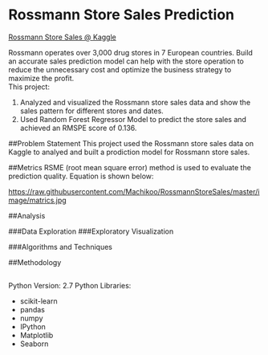 # Rossmann Store Sales Prediction
[Rossmann Store Sales @ Kaggle](https://www.kaggle.com/c/rossmann-store-sales)

Rossmann operates over 3,000 drug stores in 7 European countries. Build an accurate sales prediction model can help with the store operation to reduce the unnecessary cost and optimize the business strategy to maximize the profit.  
This project:
1. Analyzed and visualized the Rossmann store sales data and show the sales pattern for different stores and dates. 
2. Used Random Forest Regressor Model to predict the store sales and achieved an RMSPE score of 0.136. 

##Problem Statement
This project used the Rossmann store sales data on Kaggle to analyed and built a prodiction model for Rossmann store sales.

##Metrics
RSME (root mean square error) method is used to evaluate the prediction quality. Equation is shown below:

https://raw.githubusercontent.com/Machikoo/RossmannStoreSales/master/image/matrics.jpg


##Analysis

###Data Exploration
###Exploratory Visualization


###Algorithms and Techniques

##Methodology



## 
Python Version: 2.7
Python Libraries:
* scikit-learn
* pandas
* numpy
* IPython
* Matplotlib
* Seaborn


